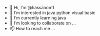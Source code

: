 - 👋 Hi, I’m @hassanom1
- 👀 I’m interested in java python visual basic 
- 🌱 I’m currently learning java
- 💞️ I’m looking to collaborate on ...
- 📫 How to reach me ...

<!---
hassanom1/hassanom1 is a ✨ special ✨ repository because its `README.md` (this file) appears on your GitHub profile.
You can click the Preview link to take a look at your changes.
--->
